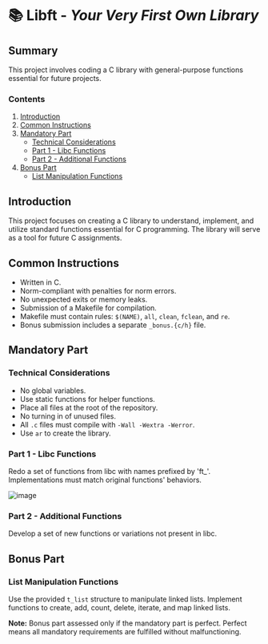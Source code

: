 # 📚 **Libft** - _Your Very First Own Library_

## Summary
This project involves coding a C library with general-purpose functions essential for future projects.

### Contents
1. [Introduction](#introduction)
2. [Common Instructions](#common-instructions)
3. [Mandatory Part](#mandatory-part)
   - [Technical Considerations](#technical-considerations)
   - [Part 1 - Libc Functions](#part-1-libc-functions)
   - [Part 2 - Additional Functions](#part-2-additional-functions)
4. [Bonus Part](#bonus-part)
   - [List Manipulation Functions](#list-manipulation-functions)

## Introduction
This project focuses on creating a C library to understand, implement, and utilize standard functions essential for C programming. The library will serve as a tool for future C assignments.

## Common Instructions
- Written in C.
- Norm-compliant with penalties for norm errors.
- No unexpected exits or memory leaks.
- Submission of a Makefile for compilation.
- Makefile must contain rules: `$(NAME)`, `all`, `clean`, `fclean`, and `re`.
- Bonus submission includes a separate `_bonus.{c/h}` file.

## Mandatory Part

### Technical Considerations
- No global variables.
- Use static functions for helper functions.
- Place all files at the root of the repository.
- No turning in of unused files.
- All `.c` files must compile with `-Wall -Wextra -Werror`.
- Use `ar` to create the library.

### Part 1 - Libc Functions
Redo a set of functions from libc with names prefixed by 'ft_'. Implementations must match original functions' behaviors.

![image](https://github.com/coviccinelle/42-libft/assets/51762886/4f333c53-c731-4bec-aa06-3d5cce1f79b3)


### Part 2 - Additional Functions
Develop a set of new functions or variations not present in libc.

## Bonus Part

### List Manipulation Functions
Use the provided `t_list` structure to manipulate linked lists. Implement functions to create, add, count, delete, iterate, and map linked lists.

**Note:** Bonus part assessed only if the mandatory part is perfect. Perfect means all mandatory requirements are fulfilled without malfunctioning.
